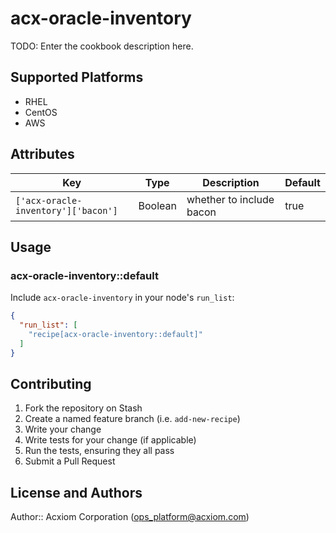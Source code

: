 # acx-oracle-inventory

TODO: Enter the cookbook description here.

## Supported Platforms

* RHEL
* CentOS
* AWS

## Attributes

|Key|Type|Description|Default|
|---|:-:|---|---|
|`['acx-oracle-inventory']['bacon']`|Boolean|whether to include bacon|true|

## Usage

### acx-oracle-inventory::default

Include `acx-oracle-inventory` in your node's `run_list`:

```json
{
  "run_list": [
    "recipe[acx-oracle-inventory::default]"
  ]
}
```

## Contributing

1. Fork the repository on Stash
2. Create a named feature branch (i.e. `add-new-recipe`)
3. Write your change
4. Write tests for your change (if applicable)
5. Run the tests, ensuring they all pass
6. Submit a Pull Request

## License and Authors

Author:: Acxiom Corporation (<ops_platform@acxiom.com>)
